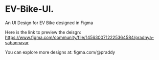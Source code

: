 # EV-Bike-UI.

An UI Design for EV Bike designed in Figma


Here is the link to preview the deisgn: 
https://www.figma.com/community/file/1456300712225364584/pradnya-sabannavar

You can explore more designs at:
figma.com/@praddy
